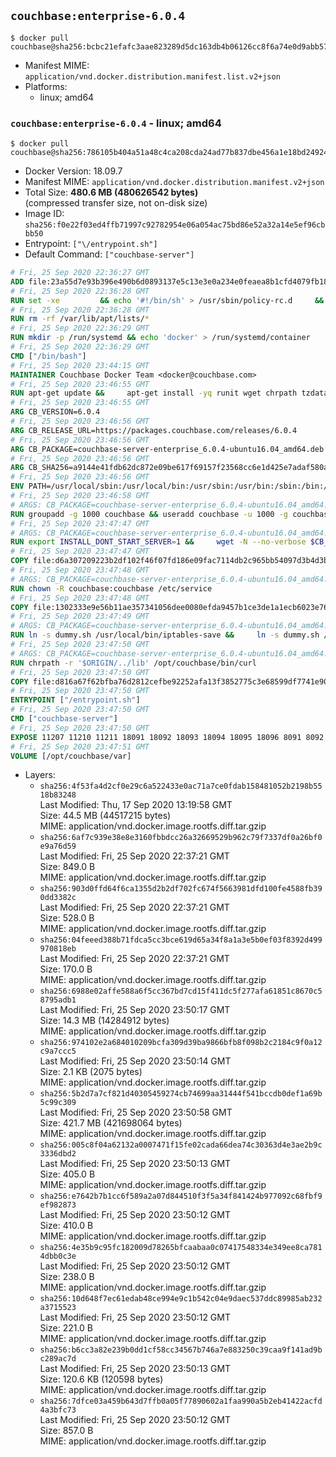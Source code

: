 ## `couchbase:enterprise-6.0.4`

```console
$ docker pull couchbase@sha256:bcbc21efafc3aae823289d5dc163db4b06126cc8f6a74e0d9abb5730499d5447
```

-	Manifest MIME: `application/vnd.docker.distribution.manifest.list.v2+json`
-	Platforms:
	-	linux; amd64

### `couchbase:enterprise-6.0.4` - linux; amd64

```console
$ docker pull couchbase@sha256:786105b404a51a48c4ca208cda24ad77b837dbe456a1e18bd24924d640fc36c7
```

-	Docker Version: 18.09.7
-	Manifest MIME: `application/vnd.docker.distribution.manifest.v2+json`
-	Total Size: **480.6 MB (480626542 bytes)**  
	(compressed transfer size, not on-disk size)
-	Image ID: `sha256:f0e22f03ed4ffb71997c92782954e06a054ac75bd86e52a32a14e5ef96cbbb50`
-	Entrypoint: `["\/entrypoint.sh"]`
-	Default Command: `["couchbase-server"]`

```dockerfile
# Fri, 25 Sep 2020 22:36:27 GMT
ADD file:23a55d7e93b396e490b6d0893137e5c13e3e0a234e0feaea8b1cfd4079fb1882 in / 
# Fri, 25 Sep 2020 22:36:28 GMT
RUN set -xe 		&& echo '#!/bin/sh' > /usr/sbin/policy-rc.d 	&& echo 'exit 101' >> /usr/sbin/policy-rc.d 	&& chmod +x /usr/sbin/policy-rc.d 		&& dpkg-divert --local --rename --add /sbin/initctl 	&& cp -a /usr/sbin/policy-rc.d /sbin/initctl 	&& sed -i 's/^exit.*/exit 0/' /sbin/initctl 		&& echo 'force-unsafe-io' > /etc/dpkg/dpkg.cfg.d/docker-apt-speedup 		&& echo 'DPkg::Post-Invoke { "rm -f /var/cache/apt/archives/*.deb /var/cache/apt/archives/partial/*.deb /var/cache/apt/*.bin || true"; };' > /etc/apt/apt.conf.d/docker-clean 	&& echo 'APT::Update::Post-Invoke { "rm -f /var/cache/apt/archives/*.deb /var/cache/apt/archives/partial/*.deb /var/cache/apt/*.bin || true"; };' >> /etc/apt/apt.conf.d/docker-clean 	&& echo 'Dir::Cache::pkgcache ""; Dir::Cache::srcpkgcache "";' >> /etc/apt/apt.conf.d/docker-clean 		&& echo 'Acquire::Languages "none";' > /etc/apt/apt.conf.d/docker-no-languages 		&& echo 'Acquire::GzipIndexes "true"; Acquire::CompressionTypes::Order:: "gz";' > /etc/apt/apt.conf.d/docker-gzip-indexes 		&& echo 'Apt::AutoRemove::SuggestsImportant "false";' > /etc/apt/apt.conf.d/docker-autoremove-suggests
# Fri, 25 Sep 2020 22:36:28 GMT
RUN rm -rf /var/lib/apt/lists/*
# Fri, 25 Sep 2020 22:36:29 GMT
RUN mkdir -p /run/systemd && echo 'docker' > /run/systemd/container
# Fri, 25 Sep 2020 22:36:29 GMT
CMD ["/bin/bash"]
# Fri, 25 Sep 2020 23:44:15 GMT
MAINTAINER Couchbase Docker Team <docker@couchbase.com>
# Fri, 25 Sep 2020 23:46:55 GMT
RUN apt-get update &&     apt-get install -yq runit wget chrpath tzdata     lsof lshw sysstat net-tools numactl python-httplib2 &&     apt-get autoremove && apt-get clean &&     rm -rf /var/lib/apt/lists/* /tmp/* /var/tmp/*
# Fri, 25 Sep 2020 23:46:55 GMT
ARG CB_VERSION=6.0.4
# Fri, 25 Sep 2020 23:46:56 GMT
ARG CB_RELEASE_URL=https://packages.couchbase.com/releases/6.0.4
# Fri, 25 Sep 2020 23:46:56 GMT
ARG CB_PACKAGE=couchbase-server-enterprise_6.0.4-ubuntu16.04_amd64.deb
# Fri, 25 Sep 2020 23:46:56 GMT
ARG CB_SHA256=a9144e41fdb62dc872e09be617f69157f23568cc6e1d425e7adaf580aeba9adf
# Fri, 25 Sep 2020 23:46:56 GMT
ENV PATH=/usr/local/sbin:/usr/local/bin:/usr/sbin:/usr/bin:/sbin:/bin:/opt/couchbase/bin:/opt/couchbase/bin/tools:/opt/couchbase/bin/install
# Fri, 25 Sep 2020 23:46:58 GMT
# ARGS: CB_PACKAGE=couchbase-server-enterprise_6.0.4-ubuntu16.04_amd64.deb CB_RELEASE_URL=https://packages.couchbase.com/releases/6.0.4 CB_SHA256=a9144e41fdb62dc872e09be617f69157f23568cc6e1d425e7adaf580aeba9adf CB_VERSION=6.0.4
RUN groupadd -g 1000 couchbase && useradd couchbase -u 1000 -g couchbase -M
# Fri, 25 Sep 2020 23:47:47 GMT
# ARGS: CB_PACKAGE=couchbase-server-enterprise_6.0.4-ubuntu16.04_amd64.deb CB_RELEASE_URL=https://packages.couchbase.com/releases/6.0.4 CB_SHA256=a9144e41fdb62dc872e09be617f69157f23568cc6e1d425e7adaf580aeba9adf CB_VERSION=6.0.4
RUN export INSTALL_DONT_START_SERVER=1 &&     wget -N --no-verbose $CB_RELEASE_URL/$CB_PACKAGE &&     echo "$CB_SHA256  $CB_PACKAGE" | sha256sum -c - &&     dpkg -i ./$CB_PACKAGE && rm -f ./$CB_PACKAGE
# Fri, 25 Sep 2020 23:47:47 GMT
COPY file:d6a307209223b2df102f46f07fd186e09fac7114db2c965bb54097d3b4d3b989 in /etc/service/couchbase-server/run 
# Fri, 25 Sep 2020 23:47:48 GMT
# ARGS: CB_PACKAGE=couchbase-server-enterprise_6.0.4-ubuntu16.04_amd64.deb CB_RELEASE_URL=https://packages.couchbase.com/releases/6.0.4 CB_SHA256=a9144e41fdb62dc872e09be617f69157f23568cc6e1d425e7adaf580aeba9adf CB_VERSION=6.0.4
RUN chown -R couchbase:couchbase /etc/service
# Fri, 25 Sep 2020 23:47:48 GMT
COPY file:1302333e9e56b11ae357341056dee0080efda9457b1ce3de1a1ecb6023e760ae in /usr/local/bin/ 
# Fri, 25 Sep 2020 23:47:49 GMT
# ARGS: CB_PACKAGE=couchbase-server-enterprise_6.0.4-ubuntu16.04_amd64.deb CB_RELEASE_URL=https://packages.couchbase.com/releases/6.0.4 CB_SHA256=a9144e41fdb62dc872e09be617f69157f23568cc6e1d425e7adaf580aeba9adf CB_VERSION=6.0.4
RUN ln -s dummy.sh /usr/local/bin/iptables-save &&     ln -s dummy.sh /usr/local/bin/lvdisplay &&     ln -s dummy.sh /usr/local/bin/vgdisplay &&     ln -s dummy.sh /usr/local/bin/pvdisplay
# Fri, 25 Sep 2020 23:47:50 GMT
# ARGS: CB_PACKAGE=couchbase-server-enterprise_6.0.4-ubuntu16.04_amd64.deb CB_RELEASE_URL=https://packages.couchbase.com/releases/6.0.4 CB_SHA256=a9144e41fdb62dc872e09be617f69157f23568cc6e1d425e7adaf580aeba9adf CB_VERSION=6.0.4
RUN chrpath -r '$ORIGIN/../lib' /opt/couchbase/bin/curl
# Fri, 25 Sep 2020 23:47:50 GMT
COPY file:d816a67f62bfba76d2812cefbe92252afa13f3852775c3e68599df7741e90cb7 in / 
# Fri, 25 Sep 2020 23:47:50 GMT
ENTRYPOINT ["/entrypoint.sh"]
# Fri, 25 Sep 2020 23:47:50 GMT
CMD ["couchbase-server"]
# Fri, 25 Sep 2020 23:47:50 GMT
EXPOSE 11207 11210 11211 18091 18092 18093 18094 18095 18096 8091 8092 8093 8094 8095 8096
# Fri, 25 Sep 2020 23:47:51 GMT
VOLUME [/opt/couchbase/var]
```

-	Layers:
	-	`sha256:4f53fa4d2cf0e29c6a522433e0ac71a7ce0fdab158481052b2198b5518b83248`  
		Last Modified: Thu, 17 Sep 2020 13:19:58 GMT  
		Size: 44.5 MB (44517215 bytes)  
		MIME: application/vnd.docker.image.rootfs.diff.tar.gzip
	-	`sha256:6af7c939e38e8e3160fbbdcc26a32669529b962c79f7337df0a26bf0e9a76d59`  
		Last Modified: Fri, 25 Sep 2020 22:37:21 GMT  
		Size: 849.0 B  
		MIME: application/vnd.docker.image.rootfs.diff.tar.gzip
	-	`sha256:903d0ffd64f6ca1355d2b2df702fc674f5663981dfd100fe4588fb390dd3382c`  
		Last Modified: Fri, 25 Sep 2020 22:37:21 GMT  
		Size: 528.0 B  
		MIME: application/vnd.docker.image.rootfs.diff.tar.gzip
	-	`sha256:04feeed388b71fdca5cc3bce619d65a34f8a1a3e5b0ef03f8392d499970818eb`  
		Last Modified: Fri, 25 Sep 2020 22:37:21 GMT  
		Size: 170.0 B  
		MIME: application/vnd.docker.image.rootfs.diff.tar.gzip
	-	`sha256:6988e02affe588a6f5cc367bd7cd15f411dc5f277afa61851c8670c58795adb1`  
		Last Modified: Fri, 25 Sep 2020 23:50:17 GMT  
		Size: 14.3 MB (14284912 bytes)  
		MIME: application/vnd.docker.image.rootfs.diff.tar.gzip
	-	`sha256:974102e2a684010209bcfa309d39ba9866bfb8f098b2c2184c9f0a12c9a7ccc5`  
		Last Modified: Fri, 25 Sep 2020 23:50:14 GMT  
		Size: 2.1 KB (2075 bytes)  
		MIME: application/vnd.docker.image.rootfs.diff.tar.gzip
	-	`sha256:5b2d7a7cf821d40305459274cb74699aa31444f541bccdb0def1a69b5c99c309`  
		Last Modified: Fri, 25 Sep 2020 23:50:58 GMT  
		Size: 421.7 MB (421698064 bytes)  
		MIME: application/vnd.docker.image.rootfs.diff.tar.gzip
	-	`sha256:005c8f04a62132a0007471f15fe02cada66dea74c30363d4e3ae2b9c3336dbd2`  
		Last Modified: Fri, 25 Sep 2020 23:50:13 GMT  
		Size: 405.0 B  
		MIME: application/vnd.docker.image.rootfs.diff.tar.gzip
	-	`sha256:e7642b7b1cc6f589a2a07d844510f3f5a34f841424b977092c68fbf9ef982873`  
		Last Modified: Fri, 25 Sep 2020 23:50:12 GMT  
		Size: 410.0 B  
		MIME: application/vnd.docker.image.rootfs.diff.tar.gzip
	-	`sha256:4e35b9c95fc182009d78265bfcaabaa0c07417548334e349ee8ca7814dbb0c3e`  
		Last Modified: Fri, 25 Sep 2020 23:50:12 GMT  
		Size: 238.0 B  
		MIME: application/vnd.docker.image.rootfs.diff.tar.gzip
	-	`sha256:10d648f7ec61edab48ce994e9c1b542c04e9daec537ddc89985ab232a3715523`  
		Last Modified: Fri, 25 Sep 2020 23:50:12 GMT  
		Size: 221.0 B  
		MIME: application/vnd.docker.image.rootfs.diff.tar.gzip
	-	`sha256:b6cc3a82e239b0dd1cf58cc34567b746a7e883250c39caa9f141ad9bc289ac7d`  
		Last Modified: Fri, 25 Sep 2020 23:50:13 GMT  
		Size: 120.6 KB (120598 bytes)  
		MIME: application/vnd.docker.image.rootfs.diff.tar.gzip
	-	`sha256:7dfce03a459b643d7ffb0a05f77890602a1faa990a5b2eb41422acfd4a3bfc73`  
		Last Modified: Fri, 25 Sep 2020 23:50:12 GMT  
		Size: 857.0 B  
		MIME: application/vnd.docker.image.rootfs.diff.tar.gzip
